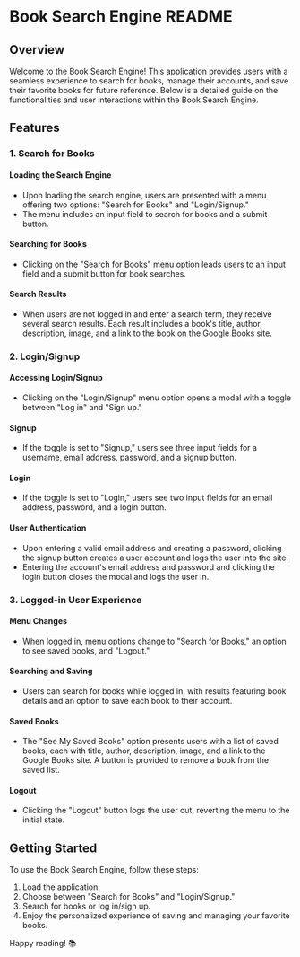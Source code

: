 # Book Search Engine README

## Overview

Welcome to the Book Search Engine! This application provides users with a seamless experience to search for books, manage their accounts, and save their favorite books for future reference. Below is a detailed guide on the functionalities and user interactions within the Book Search Engine.

## Features

### 1. Search for Books

#### Loading the Search Engine
- Upon loading the search engine, users are presented with a menu offering two options: "Search for Books" and "Login/Signup."
- The menu includes an input field to search for books and a submit button.

#### Searching for Books
- Clicking on the "Search for Books" menu option leads users to an input field and a submit button for book searches.

#### Search Results
- When users are not logged in and enter a search term, they receive several search results. Each result includes a book's title, author, description, image, and a link to the book on the Google Books site.

### 2. Login/Signup

#### Accessing Login/Signup
- Clicking on the "Login/Signup" menu option opens a modal with a toggle between "Log in" and "Sign up."

#### Signup
- If the toggle is set to "Signup," users see three input fields for a username, email address, password, and a signup button.

#### Login
- If the toggle is set to "Login," users see two input fields for an email address, password, and a login button.

#### User Authentication
- Upon entering a valid email address and creating a password, clicking the signup button creates a user account and logs the user into the site.
- Entering the account's email address and password and clicking the login button closes the modal and logs the user in.

### 3. Logged-in User Experience

#### Menu Changes
- When logged in, menu options change to "Search for Books," an option to see saved books, and "Logout."

#### Searching and Saving
- Users can search for books while logged in, with results featuring book details and an option to save each book to their account.

#### Saved Books
- The "See My Saved Books" option presents users with a list of saved books, each with title, author, description, image, and a link to the Google Books site. A button is provided to remove a book from the saved list.

#### Logout
- Clicking the "Logout" button logs the user out, reverting the menu to the initial state.

## Getting Started

To use the Book Search Engine, follow these steps:

1. Load the application.
2. Choose between "Search for Books" and "Login/Signup."
3. Search for books or log in/sign up.
4. Enjoy the personalized experience of saving and managing your favorite books.

Happy reading! 📚